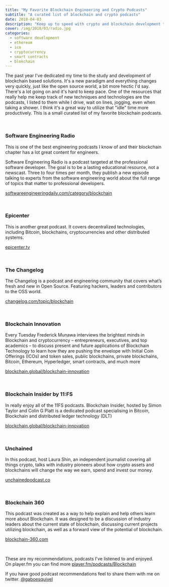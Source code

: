 ```yaml
---
title: "My Favorite Blockchain Engineering and Crypto Podcasts"
subtitle: "A curated list of blockchain and crypto podcasts"
date: 2018-04-03
description: "Keep up to speed with crypto and blockchain development techniques and technologies."
cover: /img/2018/03/radio.jpg
categories:
  - software development
  - ethereum
  - ico
  - cryptocurrency
  - smart contracts
  - blokchain
---
```


The past year I've dedicated my time to the study and development of blockchain based solutions. It's a new paradigm and everything changes very quickly, just like the open source world, a bit more hectic I'd say. There's a lot going on and it's hard to keep pace. One of the resources that really help me keep track of new techniques and technologies are the podcasts, I listed to them while I drive, wait on lines, jogging, even when taking a shower. I think it's a great way to utilize that "idle" time more productively.  This is a small curated list of my favorite blockchain podcasts.

<br>

### Software Engineering Radio

This is one of the best engineering podcasts I know of and their blockchain chapter has a lot great content for engineers.

Software Engineering Radio is a podcast targeted at the professional software developer. The goal is to be a lasting educational resource, not a newscast. Three to four times per month, they publish a new episode talking to experts from the software engineering world about the full range of topics that matter to professional developers.

<a href="https://softwareengineeringdaily.com/category/blockchain/" target="_blank">softwareengineeringdaily.com/category/blockchain</a>    

<br>

### Epicenter

This is another great podcast. It covers decentralized technologies, including Bitcoin, blockchains, cryptocurrencies and other distributed systems.

<a href="https://epicenter.tv/" target="_blank">epicenter.tv</a>   

<br>

### The Changelog

The Changelog is a podcast and engineering community that covers what&#8217;s fresh and new in Open Source. Featuring hackers, leaders and contributors to the OSS world.

<a href="https://changelog.com/topic/blockchain" target="_blank">changelog.com/topic/blockchain</a>    

<br>

### Blockchain Innovation

Every Tuesday Frederick Munawa interviews the brightest minds in Blockchain and cryptocurrency – entrepreneurs, executives, and top academics – to discuss present and future applications of Blockchain Technology to learn how they are pushing the envelope with Initial Coin Offerings (ICOs) and token sales, public blockchains, private blockchains, Bitcoin, Ethereum, Hyperledger, smart contracts, and much more

<a href="http://blockchain.global/blockchain-innovation/" target="_blank">blockchain.global/blockchain-innovation</a>  

<br>

### Blockchain Insider by 11:FS

In really enjoy all of the 11FS podcasts. Blockchain Insider, hosted by Simon Taylor and Colin G Platt is a dedicated podcast specialising in Bitcoin, Blockchain and distributed ledger technology (DLT)

<a href="http://blockchain.global/blockchain-innovation/" target="_blank">blockchain.global/blockchain-innovation</a>  

<br>

### Unchained

In this podcast, host Laura Shin, an independent journalist covering all things crypto, talks with industry pioneers about how crypto assets and blockchains will change the way we earn, spend and invest our money.

<a href="http://unchainedpodcast.co/" target="_blank">unchainedpodcast.co</a>  

<br>

### Blockchain 360

This podcast was created as a way to help explain and help others learn more about Blockchain.  It was designed to be a discussion of industry leaders about the current state of blockchain, discussing current projects utilizing blockchain, as well as a forward view of the potential of blockchain.

<a href="http://www.blockchain-360.com/" target="_blank">blockchain-360.com</a>  

<br>

These are my recommendations, podcasts I've listened to and enjoyed.   
On player.fm you can find more <a href="https://player.fm/podcasts/Blockchain" target="_blank">player.fm/podcasts/Blockchain</a>

If you have good podcast recommendations feel to share them with me on twitter. <a href="https://twitter.com/gaboesquivel" target="_blank">@gaboesquivel</a>   
